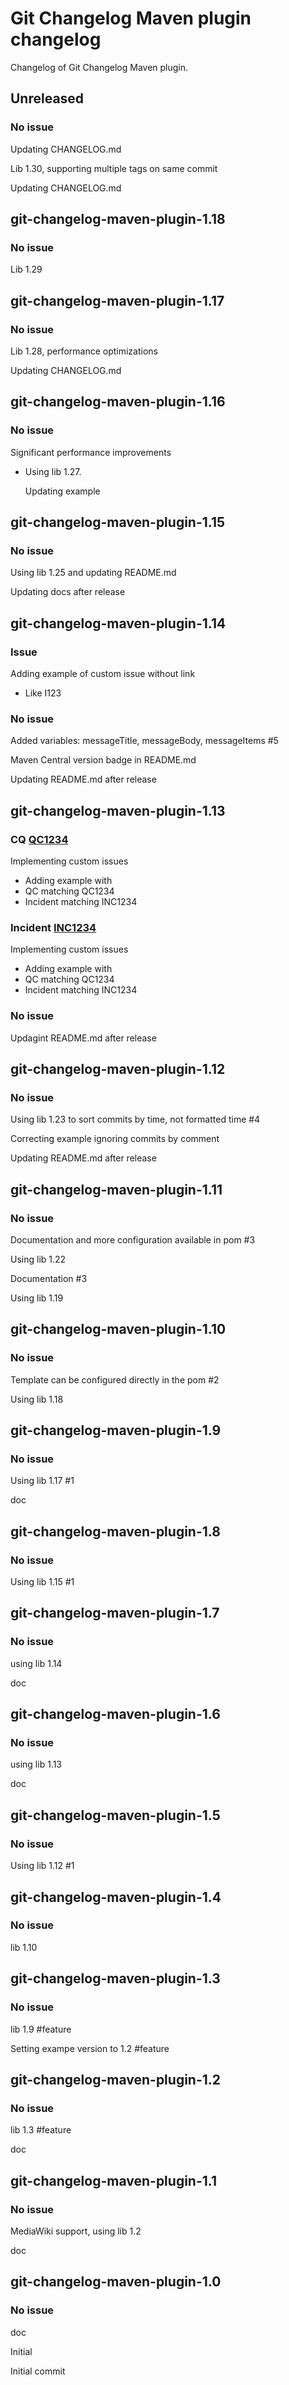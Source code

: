 # Git Changelog Maven plugin changelog

Changelog of Git Changelog Maven plugin.

## Unreleased
### No issue
   Updating CHANGELOG.md

   Lib 1.30, supporting multiple tags on same commit

   Updating CHANGELOG.md



## git-changelog-maven-plugin-1.18
### No issue
   Lib 1.29



## git-changelog-maven-plugin-1.17
### No issue
   Lib 1.28, performance optimizations

   Updating CHANGELOG.md



## git-changelog-maven-plugin-1.16
### No issue
   Significant performance improvements

 * Using lib 1.27.

   Updating example



## git-changelog-maven-plugin-1.15
### No issue
   Using lib 1.25 and updating README.md

   Updating docs after release



## git-changelog-maven-plugin-1.14
### Issue
   Adding example of custom issue without link

 * Like I123


### No issue
   Added variables: messageTitle, messageBody, messageItems #5

   Maven Central version badge in README.md

   Updating README.md after release



## git-changelog-maven-plugin-1.13
### CQ [QC1234](http://cq/1234) 
   Implementing custom issues

 * Adding example with
  * QC matching QC1234
  * Incident matching INC1234


### Incident [INC1234](http://inc/INC1234) 
   Implementing custom issues

 * Adding example with
  * QC matching QC1234
  * Incident matching INC1234


### No issue
   Updagint README.md after release



## git-changelog-maven-plugin-1.12
### No issue
   Using lib 1.23 to sort commits by time, not formatted time #4

   Correcting example ignoring commits by comment

   Updating README.md after release



## git-changelog-maven-plugin-1.11
### No issue
   Documentation and more configuration available in pom #3

   Using lib 1.22

   Documentation #3

   Using lib 1.19



## git-changelog-maven-plugin-1.10
### No issue
   Template can be configured directly in the pom #2

   Using lib 1.18



## git-changelog-maven-plugin-1.9
### No issue
   Using lib 1.17 #1

   doc



## git-changelog-maven-plugin-1.8
### No issue
   Using lib 1.15 #1



## git-changelog-maven-plugin-1.7
### No issue
   using lib 1.14

   doc



## git-changelog-maven-plugin-1.6
### No issue
   using lib 1.13

   doc



## git-changelog-maven-plugin-1.5
### No issue
   Using lib 1.12 #1



## git-changelog-maven-plugin-1.4
### No issue
   lib 1.10



## git-changelog-maven-plugin-1.3
### No issue
   lib 1.9 #feature

   Setting exampe version to 1.2 #feature



## git-changelog-maven-plugin-1.2
### No issue
   lib 1.3 #feature

   doc



## git-changelog-maven-plugin-1.1
### No issue
   MediaWiki support, using lib 1.2

   doc



## git-changelog-maven-plugin-1.0
### No issue
   doc

   Initial

   Initial commit



